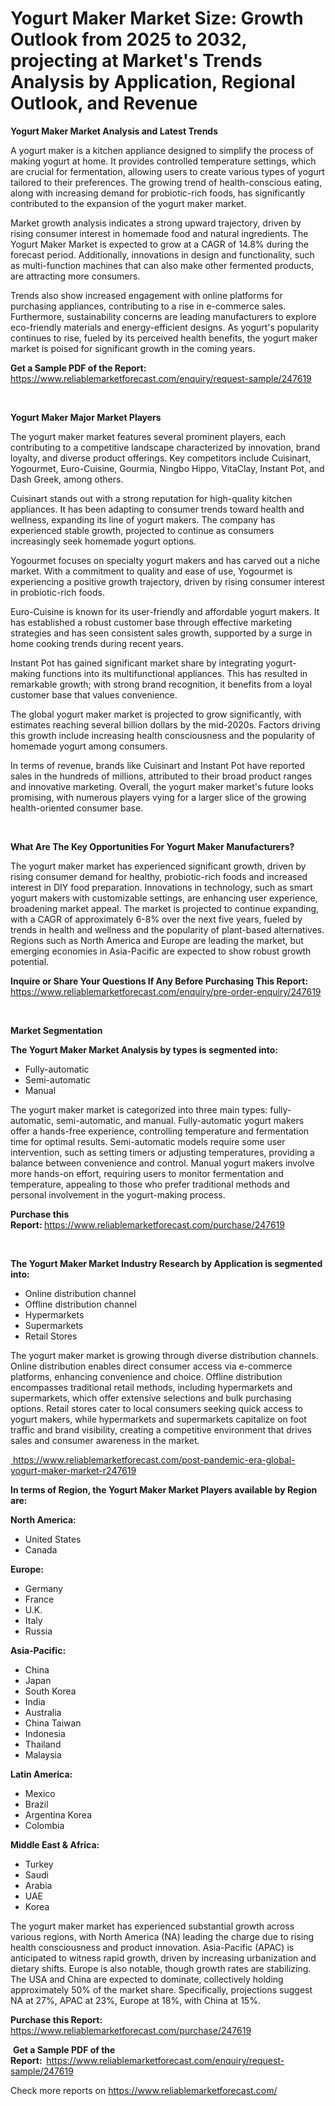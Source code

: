<p><h1>Yogurt Maker Market Size: Growth Outlook from 2025 to 2032, projecting at Market's Trends Analysis by Application, Regional Outlook, and Revenue</h1></p><p><strong>Yogurt Maker Market Analysis and Latest Trends</strong></p>
<p><p>A yogurt maker is a kitchen appliance designed to simplify the process of making yogurt at home. It provides controlled temperature settings, which are crucial for fermentation, allowing users to create various types of yogurt tailored to their preferences. The growing trend of health-conscious eating, along with increasing demand for probiotic-rich foods, has significantly contributed to the expansion of the yogurt maker market.</p><p>Market growth analysis indicates a strong upward trajectory, driven by rising consumer interest in homemade food and natural ingredients. The Yogurt Maker Market is expected to grow at a CAGR of 14.8% during the forecast period. Additionally, innovations in design and functionality, such as multi-function machines that can also make other fermented products, are attracting more consumers. </p><p>Trends also show increased engagement with online platforms for purchasing appliances, contributing to a rise in e-commerce sales. Furthermore, sustainability concerns are leading manufacturers to explore eco-friendly materials and energy-efficient designs. As yogurt's popularity continues to rise, fueled by its perceived health benefits, the yogurt maker market is poised for significant growth in the coming years.</p></p>
<p><strong>Get a Sample PDF of the Report:&nbsp;</strong> <a href="https://www.reliablemarketforecast.com/enquiry/request-sample/247619?utm_campaign=2925&utm_medium=2&utm_source=Github&utm_content=ia&utm_term=30032025&utm_id=yogurt-maker">https://www.reliablemarketforecast.com/enquiry/request-sample/247619</a></p>
<p>&nbsp;</p>
<p><strong>Yogurt Maker Major Market Players</strong></p>
<p><p>The yogurt maker market features several prominent players, each contributing to a competitive landscape characterized by innovation, brand loyalty, and diverse product offerings. Key competitors include Cuisinart, Yogourmet, Euro-Cuisine, Gourmia, Ningbo Hippo, VitaClay, Instant Pot, and Dash Greek, among others.</p><p>Cuisinart stands out with a strong reputation for high-quality kitchen appliances. It has been adapting to consumer trends toward health and wellness, expanding its line of yogurt makers. The company has experienced stable growth, projected to continue as consumers increasingly seek homemade yogurt options.</p><p>Yogourmet focuses on specialty yogurt makers and has carved out a niche market. With a commitment to quality and ease of use, Yogourmet is experiencing a positive growth trajectory, driven by rising consumer interest in probiotic-rich foods.</p><p>Euro-Cuisine is known for its user-friendly and affordable yogurt makers. It has established a robust customer base through effective marketing strategies and has seen consistent sales growth, supported by a surge in home cooking trends during recent years.</p><p>Instant Pot has gained significant market share by integrating yogurt-making functions into its multifunctional appliances. This has resulted in remarkable growth; with strong brand recognition, it benefits from a loyal customer base that values convenience.</p><p>The global yogurt maker market is projected to grow significantly, with estimates reaching several billion dollars by the mid-2020s. Factors driving this growth include increasing health consciousness and the popularity of homemade yogurt among consumers.</p><p>In terms of revenue, brands like Cuisinart and Instant Pot have reported sales in the hundreds of millions, attributed to their broad product ranges and innovative marketing. Overall, the yogurt maker market's future looks promising, with numerous players vying for a larger slice of the growing health-oriented consumer base.</p></p>
<p>&nbsp;</p>
<p><strong>What Are The Key Opportunities For Yogurt Maker Manufacturers?</strong></p>
<p><p>The yogurt maker market has experienced significant growth, driven by rising consumer demand for healthy, probiotic-rich foods and increased interest in DIY food preparation. Innovations in technology, such as smart yogurt makers with customizable settings, are enhancing user experience, broadening market appeal. The market is projected to continue expanding, with a CAGR of approximately 6-8% over the next five years, fueled by trends in health and wellness and the popularity of plant-based alternatives. Regions such as North America and Europe are leading the market, but emerging economies in Asia-Pacific are expected to show robust growth potential.</p></p>
<p><strong>Inquire or Share Your Questions If Any Before Purchasing This Report:</strong> <a href="https://www.reliablemarketforecast.com/enquiry/pre-order-enquiry/247619?utm_campaign=2925&utm_medium=2&utm_source=Github&utm_content=ia&utm_term=30032025&utm_id=yogurt-maker">https://www.reliablemarketforecast.com/enquiry/pre-order-enquiry/247619</a></p>
<p>&nbsp;</p>
<p><strong>Market Segmentation</strong></p>
<p><strong>The Yogurt Maker Market Analysis by types is segmented into:</strong></p>
<p><ul><li>Fully-automatic</li><li>Semi-automatic</li><li>Manual</li></ul></p>
<p><p>The yogurt maker market is categorized into three main types: fully-automatic, semi-automatic, and manual. Fully-automatic yogurt makers offer a hands-free experience, controlling temperature and fermentation time for optimal results. Semi-automatic models require some user intervention, such as setting timers or adjusting temperatures, providing a balance between convenience and control. Manual yogurt makers involve more hands-on effort, requiring users to monitor fermentation and temperature, appealing to those who prefer traditional methods and personal involvement in the yogurt-making process.</p></p>
<p><strong>Purchase this Report:&nbsp;</strong><a href="https://www.reliablemarketforecast.com/purchase/247619?utm_campaign=2925&utm_medium=2&utm_source=Github&utm_content=ia&utm_term=30032025&utm_id=yogurt-maker">https://www.reliablemarketforecast.com/purchase/247619</a></p>
<p>&nbsp;</p>
<p><strong>The Yogurt Maker Market Industry Research by Application is segmented into:</strong></p>
<p><ul><li>Online distribution channel</li><li>Offline distribution channel</li><li>Hypermarkets</li><li>Supermarkets</li><li>Retail Stores</li></ul></p>
<p><p>The yogurt maker market is growing through diverse distribution channels. Online distribution enables direct consumer access via e-commerce platforms, enhancing convenience and choice. Offline distribution encompasses traditional retail methods, including hypermarkets and supermarkets, which offer extensive selections and bulk purchasing options. Retail stores cater to local consumers seeking quick access to yogurt makers, while hypermarkets and supermarkets capitalize on foot traffic and brand visibility, creating a competitive environment that drives sales and consumer awareness in the market.</p></p>
<p><a href="https://www.reliablemarketforecast.com/post-pandemic-era-global-yogurt-maker-market-r247619?utm_campaign=2925&utm_medium=2&utm_source=Github&utm_content=ia&utm_term=30032025&utm_id=yogurt-maker">&nbsp;https://www.reliablemarketforecast.com/post-pandemic-era-global-yogurt-maker-market-r247619</a></p>
<p><strong>In terms of Region, the Yogurt Maker Market Players available by Region are:</strong></p>
<p>
    <p> <strong> North America: </strong>
        <ul>
            <li>United States</li>
            <li>Canada</li>
        </ul>
        </p> 
    <p> <strong> Europe: </strong>
        <ul>
            <li>Germany</li>
            <li>France</li>
            <li>U.K.</li>
            <li>Italy</li>
            <li>Russia</li>
        </ul>
        </p> 
    <p> <strong> Asia-Pacific: </strong>
        <ul>
            <li>China</li>
            <li>Japan</li>
            <li>South Korea</li>
            <li>India</li>
            <li>Australia</li>
            <li>China Taiwan</li>
            <li>Indonesia</li>
            <li>Thailand</li>
            <li>Malaysia</li>
        </ul>
        </p> 
    <p> <strong> Latin America: </strong>
        <ul>
            <li>Mexico</li>
            <li>Brazil</li>
            <li>Argentina Korea</li>
            <li>Colombia</li>
        </ul>
        </p> 
    <p> <strong> Middle East & Africa: </strong>
        <ul>
            <li>Turkey</li>
            <li>Saudi</li>
            <li>Arabia</li>
            <li>UAE</li>
            <li>Korea</li>
        </ul>
    </p>
    </p>
<p><p>The yogurt maker market has experienced substantial growth across various regions, with North America (NA) leading the charge due to rising health consciousness and product innovation. Asia-Pacific (APAC) is anticipated to witness rapid growth, driven by increasing urbanization and dietary shifts. Europe is also notable, though growth rates are stabilizing. The USA and China are expected to dominate, collectively holding approximately 50% of the market share. Specifically, projections suggest NA at 27%, APAC at 23%, Europe at 18%, with China at 15%.</p></p>
<p><strong>Purchase this Report: </strong><a href="https://www.reliablemarketforecast.com/purchase/247619?utm_campaign=2925&utm_medium=2&utm_source=Github&utm_content=ia&utm_term=30032025&utm_id=yogurt-maker">https://www.reliablemarketforecast.com/purchase/247619</a></p>
<p>&nbsp;<strong>Get a Sample PDF of the Report:&nbsp;&nbsp;</strong><a href="https://www.reliablemarketforecast.com/enquiry/request-sample/247619?utm_campaign=2925&utm_medium=2&utm_source=Github&utm_content=ia&utm_term=30032025&utm_id=yogurt-maker">https://www.reliablemarketforecast.com/enquiry/request-sample/247619</a></p>
<p><strong></strong></p>
<p>Check more reports on <a href="https://www.reliablemarketforecast.com/?utm_campaign=2925&utm_medium=2&utm_source=Github&utm_content=ia&utm_term=30032025&utm_id=yogurt-maker">https://www.reliablemarketforecast.com/</a></p>